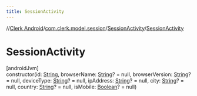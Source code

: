 ```yaml
---
title: SessionActivity
---
```

//[Clerk Android](../../../index.html)/[com.clerk.model.session](../index.html)/[SessionActivity](index.html)/[SessionActivity](-session-activity.html)



# SessionActivity



[androidJvm]\
constructor(id: [String](https://kotlinlang.org/api/latest/jvm/stdlib/kotlin-stdlib/kotlin/-string/index.html), browserName: [String](https://kotlinlang.org/api/latest/jvm/stdlib/kotlin-stdlib/kotlin/-string/index.html)? = null, browserVersion: [String](https://kotlinlang.org/api/latest/jvm/stdlib/kotlin-stdlib/kotlin/-string/index.html)? = null, deviceType: [String](https://kotlinlang.org/api/latest/jvm/stdlib/kotlin-stdlib/kotlin/-string/index.html)? = null, ipAddress: [String](https://kotlinlang.org/api/latest/jvm/stdlib/kotlin-stdlib/kotlin/-string/index.html)? = null, city: [String](https://kotlinlang.org/api/latest/jvm/stdlib/kotlin-stdlib/kotlin/-string/index.html)? = null, country: [String](https://kotlinlang.org/api/latest/jvm/stdlib/kotlin-stdlib/kotlin/-string/index.html)? = null, isMobile: [Boolean](https://kotlinlang.org/api/latest/jvm/stdlib/kotlin-stdlib/kotlin/-boolean/index.html)? = null)




